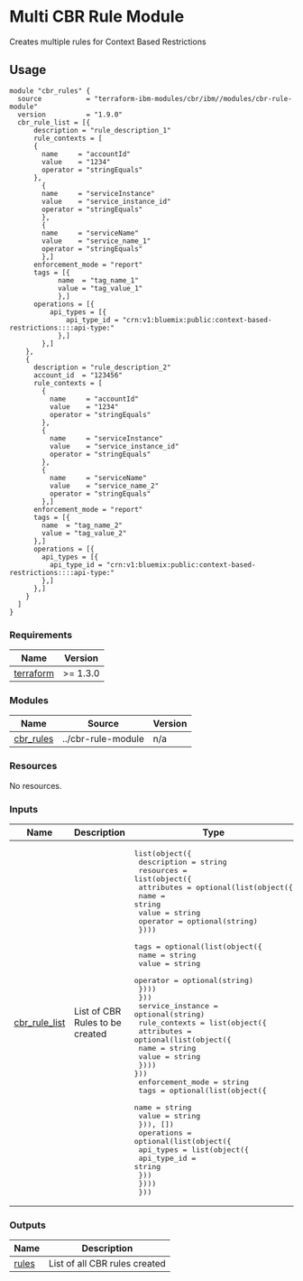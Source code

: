 # Multi CBR Rule Module

Creates multiple rules for Context Based Restrictions

## Usage

```hcl
module "cbr_rules" {
  source           = "terraform-ibm-modules/cbr/ibm//modules/cbr-rule-module"
  version          = "1.9.0"
  cbr_rule_list = [{
      description = "rule_description_1"
      rule_contexts = [
      {
        name     = "accountId"
        value    = "1234"
        operator = "stringEquals"
      },
        {
        name     = "serviceInstance"
        value    = "service_instance_id"
        operator = "stringEquals"
        },
        {
        name     = "serviceName"
        value    = "service_name_1"
        operator = "stringEquals"
        },]
      enforcement_mode = "report"
      tags = [{
            name  = "tag_name_1"
            value = "tag_value_1"
            },]
      operations = [{
          api_types = [{
              api_type_id = "crn:v1:bluemix:public:context-based-restrictions::::api-type:"
            },]
        },]
    },
    {
      description = "rule_description_2"
      account_id  = "123456"
      rule_contexts = [
        {
          name     = "accountId"
          value    = "1234"
          operator = "stringEquals"
        },
        {
          name     = "serviceInstance"
          value    = "service_instance_id"
          operator = "stringEquals"
        },
        {
          name     = "serviceName"
          value    = "service_name_2"
          operator = "stringEquals"
        },]
      enforcement_mode = "report"
      tags = [{
        name  = "tag_name_2"
        value = "tag_value_2"
      },]
      operations = [{
        api_types = [{
          api_type_id = "crn:v1:bluemix:public:context-based-restrictions::::api-type:"
        },]
      },]
    }
  ]
}

```

<!-- BEGINNING OF PRE-COMMIT-TERRAFORM DOCS HOOK -->
### Requirements

| Name | Version |
|------|---------|
| <a name="requirement_terraform"></a> [terraform](#requirement\_terraform) | >= 1.3.0 |

### Modules

| Name | Source | Version |
|------|--------|---------|
| <a name="module_cbr_rules"></a> [cbr\_rules](#module\_cbr\_rules) | ../cbr-rule-module | n/a |

### Resources

No resources.

### Inputs

| Name | Description | Type | Default | Required |
|------|-------------|------|---------|:--------:|
| <a name="input_cbr_rule_list"></a> [cbr\_rule\_list](#input\_cbr\_rule\_list) | List of CBR Rules to be created | <pre>list(object({<br>    description = string<br>    resources = list(object({<br>      attributes = optional(list(object({<br>        name     = string<br>        value    = string<br>        operator = optional(string)<br>      })))<br>      tags = optional(list(object({<br>        name     = string<br>        value    = string<br>        operator = optional(string)<br>      })))<br>    }))<br>    service_instance = optional(string)<br>    rule_contexts = list(object({<br>      attributes = optional(list(object({<br>        name  = string<br>        value = string<br>    }))) }))<br>    enforcement_mode = string<br>    tags = optional(list(object({<br>      name  = string<br>      value = string<br>    })), [])<br>    operations = optional(list(object({<br>      api_types = list(object({<br>        api_type_id = string<br>      }))<br>    })))<br>  }))</pre> | n/a | yes |

### Outputs

| Name | Description |
|------|-------------|
| <a name="output_rules"></a> [rules](#output\_rules) | List of all CBR rules created |
<!-- END OF PRE-COMMIT-TERRAFORM DOCS HOOK -->
